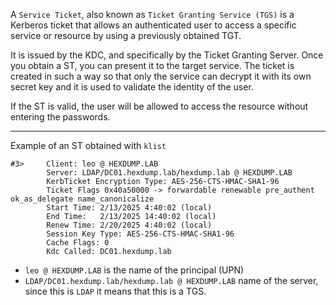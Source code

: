 A `Service Ticket`, also known as `Ticket Granting Service (TGS)` is a Kerberos ticket that allows an authenticated user to access a specific service or resource by using a previously obtained TGT.

It is issued by the KDC, and specifically by the Ticket Granting Server. Once you obtain a ST, you can present it to the target service. The ticket is created in such a way so that only the service can decrypt it with its own secret key and it is used to validate the identity of the user.

If the ST is valid, the user will be allowed to access the resource without entering the passwords.

---

  Example of an ST obtained with `klist`

```
#3>     Client: leo @ HEXDUMP.LAB
        Server: LDAP/DC01.hexdump.lab/hexdump.lab @ HEXDUMP.LAB
        KerbTicket Encryption Type: AES-256-CTS-HMAC-SHA1-96
        Ticket Flags 0x40a50000 -> forwardable renewable pre_authent ok_as_delegate name_canonicalize
        Start Time: 2/13/2025 4:40:02 (local)
        End Time:   2/13/2025 14:40:02 (local)
        Renew Time: 2/20/2025 4:40:02 (local)
        Session Key Type: AES-256-CTS-HMAC-SHA1-96
        Cache Flags: 0
		Kdc Called: DC01.hexdump.lab
```
  - `leo @ HEXDUMP.LAB` is the name of the principal (UPN)
  - `LDAP/DC01.hexdump.lab/hexdump.lab @ HEXDUMP.LAB` name of the server, since this is `LDAP` it means that this is a TGS.